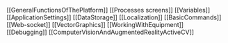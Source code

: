 [[GeneralFunctionsOfThePlatform]]
[[Processes screens]]
[[Variables]]
[[ApplicationSettings]]
[[DataStorage]]
[[Localization]]
[[BasicCommands]]
[[Web-socket]]
[[VectorGraphics]]
[[WorkingWithEquipment]]
[[Debugging]]
[[ComputerVisionAndAugmentedRealityActiveCV]]